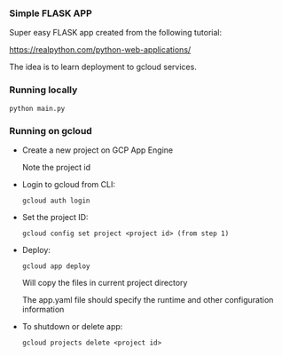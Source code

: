 ### Simple FLASK APP

Super easy FLASK app created from the following tutorial:

https://realpython.com/python-web-applications/

The idea is to learn deployment to gcloud services.

### Running locally

```
python main.py
```

### Running on gcloud

* Create a new project on GCP App Engine

  Note the project id

* Login to gcloud from CLI:
  ```
  gcloud auth login
  ```

* Set the project ID:
  ```
  gcloud config set project <project id> (from step 1)
  ```

* Deploy:
  ```
  gcloud app deploy
  ```

  Will copy the files in current project directory

  The app.yaml file should specify the runtime and other configuration information

* To shutdown or delete app:
  ```
  gcloud projects delete <project id>
  
  ```